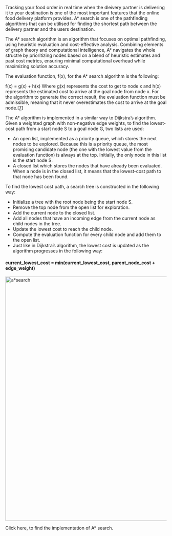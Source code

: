 Tracking your food order in real time when the dleivery partner is delivering it to your destination is one of the most important features that the online food delivery platform provides. A* search is one of the pathfinding algorithms that can be utilised for finding the shortest path between the delivery partner and the users destination.

The A* search algorithm is an algorithm that focuses on optimal pathfinding, using heuristic evaluation and cost-effective analysis. Combining elements of graph theory and computational intelligence, A* navigates the whole structre by prioritizing nodes based on a blend of heuristic estimates and past cost metrics, ensuring minimal computational overhead while maximizing solution accuracy.

The evaluation function, f(x), for the A* search algorithm is the following:

f(x) = g(x) + h(x)
Where g(x) represents the cost to get to node x and h(x) represents the estimated cost to arrive at the goal node from node x. For the algorithm to generate the correct result, the evaluation function must be admissible, meaning that it never overestimates the cost to arrive at the goal node.[[7](https://www.codecademy.com/resources/docs/ai/search-algorithms/a-star-search#)]

The A* algorithm is implemented in a similar way to Dijkstra’s algorithm. Given a weighted graph with non-negative edge weights, to find the lowest-cost path from a start node S to a goal node G, two lists are used:
- An open list, implemented as a priority queue, which stores the next nodes to be explored. Because this is a priority queue, the most promising candidate node (the one with the lowest value from the evaluation function) is always at the top. Initially, the only node in this list is the start node S.
- A closed list which stores the nodes that have already been evaluated. When a node is in the closed list, it means that the lowest-cost path to that node has been found.

To find the lowest cost path, a search tree is constructed in the following way:

- Initialize a tree with the root node being the start node S.
- Remove the top node from the open list for exploration.
- Add the current node to the closed list.
- Add all nodes that have an incoming edge from the current node as child nodes in the tree.
- Update the lowest cost to reach the child node.
- Compute the evaluation function for every child node and add them to the open list.
- Just like in Dijkstra’s algorithm, the lowest cost is updated as the algorithm progresses in the following way:

#### current_lowest_cost = min(current_lowest_cost, parent_node_cost + edge_weight)

<img width="763" alt="a*search" src="https://github.com/JadenEkbote/portfolio.github.io/assets/97228905/cfb968de-a65c-4f02-839e-301aa7049ee4">

Click here, to find the implementation of A* search.
